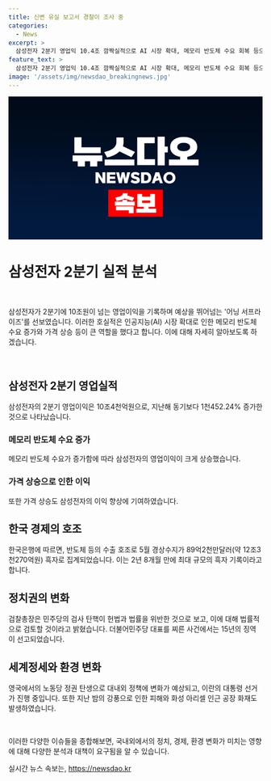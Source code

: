 ```yaml
---
title: 신변 유실 보고서 경찰이 조사 중
categories:
  - News
excerpt: >
  삼성전자 2분기 영업익 10.4조 깜짝실적으로 AI 시장 확대, 메모리 반도체 수요 회복 등으로 실적 상승. 5월 경상수지 89.2억달러 흑자, 최대 규모. 검찰총장, 민주당 탄핵에 직권남용 주장. 이재명 습격 60대 징역 15년 선고. 박상용 수원지검 부부장검사, 이성윤 의원 명예훼손 혐의로 고소. 영국 노동당 정부 탄생, 대내외 정책 변화 주목. 장맛비 후 텁지근, 강풍으로 인한 서울 교회 첨탑·나무 추락 사고. 화성 아리셀 인근 공장 또 불…인명피해 없이 큰 불길.
feature_text: >
  삼성전자 2분기 영업익 10.4조 깜짝실적으로 AI 시장 확대, 메모리 반도체 수요 회복 등으로 실적 상승. 5월 경상수지 89.2억달러 흑자, 최대 규모. 검찰총장, 민주당 탄핵에 직권남용 주장. 이재명 습격 60대 징역 15년 선고. 박상용 수원지검 부부장검사, 이성윤 의원 명예훼손 혐의로 고소. 영국 노동당 정부 탄생, 대내외 정책 변화 주목. 장맛비 후 텁지근, 강풍으로 인한 서울 교회 첨탑·나무 추락 사고. 화성 아리셀 인근 공장 또 불…인명피해 없이 큰 불길.
image: '/assets/img/newsdao_breakingnews.jpg'
---
```


<p><img src="/assets/img/newsdao_breakingnews.jpg" alt="bookingtag 속보" /></p>

<h1 data-ke-size="size24">삼성전자 2분기 실적 분석</h1>

<p data-ke-size="size16">&nbsp;</p>

<p>삼성전자가 2분기에 10조원이 넘는 영업이익을 기록하며 예상을 뛰어넘는 '어닝 서프라이즈'를 선보였습니다. 이러한 호실적은 인공지능(AI) 시장 확대로 인한 메모리 반도체 수요 증가와 가격 상승 등이 큰 역할을 했다고 합니다. 이에 대해 자세히 알아보도록 하겠습니다.</p>

<p data-ke-size="size16">&nbsp;</p>

<h2 data-ke-size="size24">삼성전자 2분기 영업실적</h2>

<p data-ke-size="size16">삼성전자의 2분기 영업이익은 10조4천억원으로, 지난해 동기보다 1천452.24% 증가한 것으로 나타났습니다.</p>

<h3 data-ke-size="size17">메모리 반도체 수요 증가</h3>

<p data-ke-size="size16">메모리 반도체 수요가 증가함에 따라 삼성전자의 영업이익이 크게 상승했습니다.</p>

<h3 data-ke-size="size17">가격 상승으로 인한 이익</h3>

<p data-ke-size="size16">또한 가격 상승도 삼성전자의 이익 향상에 기여하였습니다.</p>

<h2 data-ke-size="size24">한국 경제의 호조</h2>

<p data-ke-size="size16">한국은행에 따르면, 반도체 등의 수출 호조로 5월 경상수지가 89억2천만달러(약 12조3천270억원) 흑자로 집계되었습니다. 이는 2년 8개월 만에 최대 규모의 흑자 기록이라고 합니다.</p>

<h2 data-ke-size="size24">정치권의 변화</h2>

<p data-ke-size="size16">검찰총장은 민주당의 검사 탄핵이 헌법과 법률을 위반한 것으로 보고, 이에 대해 법률적으로 검토할 것이라고 밝혔습니다. 더불어민주당 대표를 찌른 사건에서는 15년의 징역이 선고되었습니다.</p>

<h2 data-ke-size="size24">세계정세와 환경 변화</h2>

<p data-ke-size="size16">영국에서의 노동당 정권 탄생으로 대내외 정책에 변화가 예상되고, 이란의 대통령 선거가 진행 중입니다. 또한 지난 밤의 강풍으로 인한 피해와 화성 아리셀 인근 공장 화재도 발생하였습니다.</p>

<p data-ke-size="size16">&nbsp;</p>

<p>이러한 다양한 이슈들을 종합해보면, 국내외에서의 정치, 경제, 환경 변화가 미치는 영향에 대해 다양한 분석과 대책이 요구됨을 알 수 있습니다.</p>
실시간 뉴스 속보는, <a href="https://newsdao.kr" rel="dofollow">https://newsdao.kr</a>


